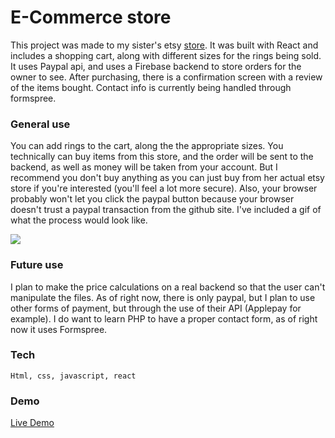 # E-Commerce store

 This project was made to my sister's etsy [store](https://www.etsy.com/shop/peachesandcherries). It was built with React and includes a shopping cart, along with different sizes for the rings being sold. It uses Paypal api, and uses a Firebase backend to store orders for the owner to see. After purchasing, there is a confirmation screen with a review of the items bought. Contact info is currently being handled through formspree. 

### General use 

You can add rings to the cart, along the the appropriate sizes. You technically can buy items from this store, and the order will be sent to the backend, as well as money will be taken from your account. But I recommend you don't buy anything as you can just buy from her actual etsy store if you're interested (you'll feel a lot more secure). Also, your browser probably won't let you click the paypal button because your browser doesn't trust a paypal transaction from the github site. I've included a gif of what the process would look like. 

![](etsy.gif)

### Future use

I plan to make the price calculations on a real backend so that the user can't manipulate the files. As of right now, there is only paypal, but I plan to use other forms of payment, but through the use of their API (Applepay for example). I do want to learn PHP to have a proper contact form, as of right now it uses Formspree. 

### Tech

```
Html, css, javascript, react
```

### Demo

[Live Demo](https://brandonjoe.github.io/store/)
